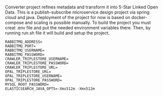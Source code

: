 Converter project refines metadata and transform it into 5-Star Linked Open Data. This is a publish-subscribe microservice design project via spring cloud and java. Deployment of the project for now is based on docker-compose and scaling is possible manually. 
To build the project you must creat .env file and put the needed environment variables there. Then, by running run.sh file it will build and setup the project. 
```
RABBITMQ_ADDRESS=
RABBITMQ_PORT=
RABBITMQ_USERNAME=
RABBITMQ_PASSWORD=
CRAWLER_TRIPLESTORE_USERNAME=
CRAWLER_TRIPLESTORE_PASSWORD=
CRAWLER_TRIPLESTORE_URL=
OPAL_TRIPLESTORE_URL=
OPAL_TRIPLESTORE_USERNAME=
OPAL_TRIPLESTORE_PASSWORD=
MYSQL_ROOT_PASSWORD=
ELASTICSEARCH_JAVA_OPTS=-Xms512m -Xmx512m
```

